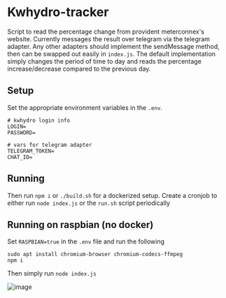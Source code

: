 # Kwhydro-tracker

Script to read the percentage change from provident meterconnex's website. Currently messages the result over telegram via the telegram adapter. Any other adapters should implement the sendMessage method, then can be swapped out easily in `index.js`. The default implementation simply changes the period of time to day and reads the percentage increase/decrease compared to the previous day.

## Setup

Set the appropriate environment variables in the `.env`.
```
# kwhydro login info
LOGIN=
PASSWORD=

# vars for telegram adapter
TELEGRAM_TOKEN=
CHAT_ID=

```

## Running 

Then run `npm i` or `./build.sh` for a dockerized setup. Create a cronjob to either run `node index.js` or the `run.sh` script periodically


## Running on raspbian (no docker)

Set `RASPBIAN=true` in the `.env` file and run the following

```
sudo apt install chromium-browser chromium-codecs-ffmpeg
npm i
```
Then simply run `node index.js`

![image](https://user-images.githubusercontent.com/5509365/114325066-1504bc00-9afc-11eb-9c71-a3bfef3b0afb.png)

